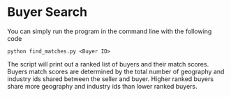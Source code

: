 # Buyer Search

You can simply run the program in the command line with the following code

`python find_matches.py <Buyer ID>`

The script will print out a ranked list of buyers and their match scores. Buyers match scores are determined 
by the total number of geography and industry ids shared between the seller and buyer. Higher ranked buyers
share more geography and industry ids than lower ranked buyers.
